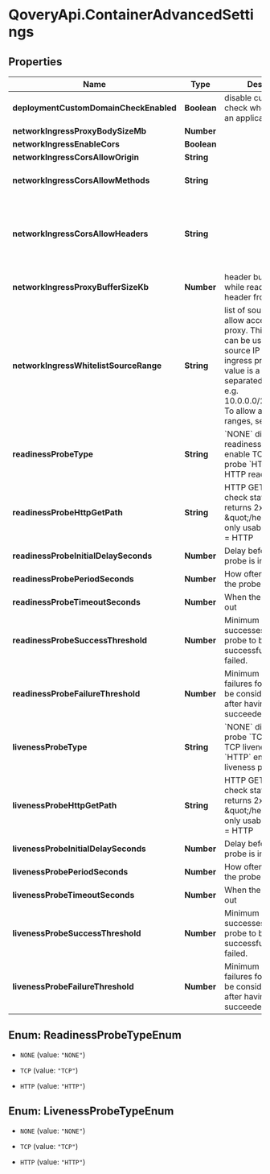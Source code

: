 # QoveryApi.ContainerAdvancedSettings

## Properties

Name | Type | Description | Notes
------------ | ------------- | ------------- | -------------
**deploymentCustomDomainCheckEnabled** | **Boolean** | disable custom domain check when deploying an application | [optional] [default to true]
**networkIngressProxyBodySizeMb** | **Number** |  | [optional] [default to 100]
**networkIngressEnableCors** | **Boolean** |  | [optional] [default to false]
**networkIngressCorsAllowOrigin** | **String** |  | [optional] [default to &#39;*&#39;]
**networkIngressCorsAllowMethods** | **String** |  | [optional] [default to &#39;GET, PUT, POST, DELETE, PATCH, OPTIONS&#39;]
**networkIngressCorsAllowHeaders** | **String** |  | [optional] [default to &#39;DNT,Keep-Alive,User-Agent,X-Requested-With,If-Modified-Since,Cache-Control,Content-Type,Range,Authorization&#39;]
**networkIngressProxyBufferSizeKb** | **Number** | header buffer size used while reading response header from upstream | [optional] [default to 4]
**networkIngressWhitelistSourceRange** | **String** | list of source ranges to allow access to ingress proxy.  This property can be used to whitelist source IP ranges for ingress proxy. The value is a comma separated list of CIDRs, e.g. 10.0.0.0/24,172.10.0.1 To allow all source ranges, set 0.0.0.0/0.  | [optional] [default to &#39;0.0.0.0/0&#39;]
**readinessProbeType** | **String** | &#x60;NONE&#x60; disable readiness probe &#x60;TCP&#x60; enable TCP readiness probe &#x60;HTTP&#x60; enable HTTP readiness probe  | [optional] [default to &#39;TCP&#39;]
**readinessProbeHttpGetPath** | **String** | HTTP GET path to check status (must returns 2xx E.g \&quot;/healtz\&quot;) - only usable with TYPE &#x3D; HTTP | [optional] [default to &#39;/&#39;]
**readinessProbeInitialDelaySeconds** | **Number** | Delay before liveness probe is initiated | [optional] [default to 30]
**readinessProbePeriodSeconds** | **Number** | How often to perform the probe | [optional] [default to 10]
**readinessProbeTimeoutSeconds** | **Number** | When the probe times out | [optional] [default to 1]
**readinessProbeSuccessThreshold** | **Number** | Minimum consecutive successes for the probe to be considered successful after having failed. | [optional] [default to 1]
**readinessProbeFailureThreshold** | **Number** | Minimum consecutive failures for the probe to be considered failed after having succeeded. | [optional] [default to 3]
**livenessProbeType** | **String** | &#x60;NONE&#x60; disable liveness probe &#x60;TCP&#x60; enable TCP liveness probe &#x60;HTTP&#x60; enable HTTP liveness probe  | [optional] [default to &#39;TCP&#39;]
**livenessProbeHttpGetPath** | **String** | HTTP GET path to check status (must returns 2xx E.g \&quot;/healtz\&quot;) - only usable with TYPE &#x3D; HTTP | [optional] [default to &#39;/&#39;]
**livenessProbeInitialDelaySeconds** | **Number** | Delay before liveness probe is initiated | [optional] [default to 30]
**livenessProbePeriodSeconds** | **Number** | How often to perform the probe | [optional] [default to 10]
**livenessProbeTimeoutSeconds** | **Number** | When the probe times out | [optional] [default to 5]
**livenessProbeSuccessThreshold** | **Number** | Minimum consecutive successes for the probe to be considered successful after having failed. | [optional] [default to 1]
**livenessProbeFailureThreshold** | **Number** | Minimum consecutive failures for the probe to be considered failed after having succeeded. | [optional] [default to 3]



## Enum: ReadinessProbeTypeEnum


* `NONE` (value: `"NONE"`)

* `TCP` (value: `"TCP"`)

* `HTTP` (value: `"HTTP"`)





## Enum: LivenessProbeTypeEnum


* `NONE` (value: `"NONE"`)

* `TCP` (value: `"TCP"`)

* `HTTP` (value: `"HTTP"`)





